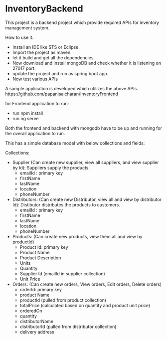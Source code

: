 # InventoryBackend
This project is a backend project which provide required APIs for inventory management system.

How to use it.

- Install an IDE like STS or Eclipse.
- Import the project as maven.
- let it build and get all the dependencies.
- Now download and install mongoDB and check whether it is listening on 27017 port.
- update the project and run as spring boot app.
- Now test various APIs

A sample application is developed which utilizes the above APIs.
https://github.com/papanisaicharan/InventoryFrontend

for Frontend application to run:
- run npm install
- run ng serve

Both the frontend and backend with mongodb have to be up and running for the overall application to run.

This has a simple database model with below collections and fields:

Collections:
- Supplier (Can create new supplier, view all suppliers, and view supplier by Id): Suppliers supply the products.
  - emailId : primary key
  - firstName
  - lastName
  - location
  - phoneNumber
- Distributors: (Can create new Distributor, view all and view by distributor Id): Distibutor distributes the products to customers.
  - emailId : primary key
  - firstName
  - lastName
  - location
  - phoneNumber
- Products: (Can create new products, view them all and view by productId)
  - Product Id: primary key
  - Product Name
  - Product Description
  - Units
  - Quantity
  - Supplier Id (emailId in supplier collection)
  - Unit Price
- Orders: (Can create new orders, View orders, Edit orders, Delete orders)
  - orderId: primary key
  - product Name
  - productId (pulled from product collection)
  - totalPrice (calculated based on quantity and product unit price)
  - orderedOn 
  - quantity
  - distributorName
  - distributorId (pulled from distributor collection)
  - delivery address
